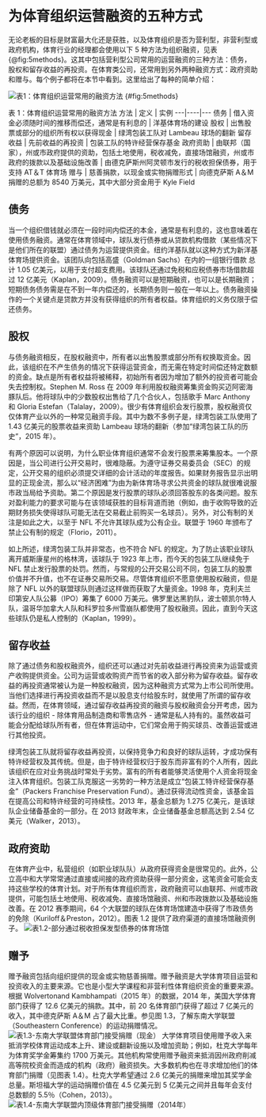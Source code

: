 # 为体育组织运营融资的五种方式

无论老板的目标是财富最大化还是获胜，以及体育组织是否为营利型，非营利型或政府机构，体育行业的经理都会使用以下 5 种方法为组织融资，见表{@fig:5methods}。这其中包括营利型公司常用的运营融资的三种方法：债务，股权和留存收益的再投资。在体育类公司，还常用到另外两种融资方式：政府资助和赠与。每个例子都将在本节中看到。这里给出了每种的简单介绍：

![表1：体育组织运营常用的融资方法](https://pkuzzq-image.oss-cn-beijing.aliyuncs.com/表1.1-5种方法融资.png)
{#fig:5methods}

表 1：体育组织运营常用的融资方法
方法 | 定义 | 实例
---|----|---
债务 | 借入资金必须随时间的推移而偿还，通常是有利息的 | 洋基体育场的建设
股权 | 出售股票或部分的组织所有权以获得现金 | 绿湾包装工队对 Lambeau 球场的翻新
留存收益 | 先前收益的再投资 | 包装工队的特许经营保存基金
政府资助 | 由联邦（国家），州或市政府提供的资助，包括土地使用，税收减免，直接场馆融资，州或市政府的拨款以及基础设施改善 | 由德克萨斯州阿灵顿市发行的税收担保债券，用于支持 AT＆T 体育场
赠与 | 慈善捐款，以现金或实物捐赠形式 | 向德克萨斯 A＆M 捐赠的总额为 8540 万美元，其中大部分资金用于 Kyle Field

## 债务

当一个组织借钱就必须在一段时间内偿还的本金，通常是有利息的，这也意味着在使用债务融资。通常在体育领域中，球队发行债券或从贷款机构借款（某些情况下是他们所在的联盟）通过债务为运营提供资金。纽约洋基队就以这种方式为新洋基体育场提供资金。该团队向包括高盛（Goldman Sachs）在内的一组银行借款 总计 1.05 亿美元，以用于支付超支费用。该球队还通过免税和应税债券市场借款超过 12 亿美元（Kaplan，2009）。债务融资可以是短期融资，也可以是长期融资；短期债务债务需是在不到一年内偿还的，长期债务则一般在一年以上。债务融资操作的一个关键点是贷款方并没有获得组织的所有者权益。体育组织的义务仅限于偿还债务。

## 股权

与债务融资相反，在股权融资中，所有者以出售股票或部分所有权换取资金。因此，该组织在不产生债务的情况下获得运营资金，而无需在特定时间偿还特定数额的资金。缺点是所有者权益将被稀释，初始所有者因为增加了额外的投资者可能会失去控制权。Stephen M. Ross 在 2009 年利用股权融资筹集资金购买迈阿密海豚队后。他将球队中的少数股权出售给了几个合伙人，包括歌手 Marc Anthony 和 Gloria Estefan（Talalay，2009）。很少有体育组织会发行股票，股权融资仅仅体育产业以外的一种常见融资手段。其中为数不多例子是，绿湾包装工队使用了 1.43 亿美元的股票收益来资助 Lambeau 球场的翻新（参加“绿湾包装工队的历史”，2015 年）。

有两个原因可以说明，为什么职业体育组织通常不会发行股票来筹集股本。一个原因是，当公司进行公开交易时，很难隐蔽。为遵守证券交易委员会（SEC）的规定，公开交易的组织必须提交详细的会计活动的年度报告。如果财务报告显示出明显的正现金流，那么以“经济困难”为由为新体育场寻求公共资金的球队就很难说服市政当局给予资助。第二个原因是发行股票的球队必须回答股东的各类问题。股东对盈利能力的要求可能与在该领域获胜的目标背道而驰（例如，由于收购导致的近期财务损失使得球队可能无法在交易截止前购买一名球员）。另外，对公有制的关注是如此之大，以至于 NFL 不允许其球队成为公有企业。联盟于 1960 年颁布了禁止公有制的规定（Florio，2011）。

如上所述，绿湾包装工队并非常态，也不符合 NFL 的规定。为了防止该职业球队离开威斯康星州的格林湾，该球队于 1923 年上市，而今天的包装工队继续免于 NFL 禁止发行股票的处罚。然而，与常规的公开交易公司不同，包装工队的股票价值并不升值，也不在证券交易所交易。尽管体育组织不愿意使用股权融资，但是除了 NFL 以外的联盟球队则通过这样做而获取了大量资金。1998 年，克利夫兰印第安人队公募（IPO）筹集了 6000 万美元。佛罗里达黑豹队，波士顿凯尔特人队，温哥华加拿大人队和科罗拉多州雪崩队都使用了股权融资。因此，直到今天这些球队仍是私人控制的（Kaplan，1999）。

## 留存收益

除了通过债务和股权融资外，组织还可以通过对先前收益进行再投资来为运营或资产收购提供资金。公司为运营或收购资产而节省的收入部分称为留存收益。留存收益的再投资通常被认为是一种股权融资，因为这种融资方式常为上市公司所使用。当他们选择进行再投资收益而不是以股息支付给股东时，就使用了所谓的留存收益。然而，在体育领域，通过留存收益再投资的融资与股权融资会分开考虑，因为该行业的组织 - 除体育用品制造商和零售店外 - 通常是私人持有的。虽然收益可能会分配给球队所有者，但在体育运动中，它们常会用于购买球员、改善运营或进行其他投资。

绿湾包装工队就将留存收益再投资，以保持竞争力和良好的球队运转，才成功保有特许经营权及其传统。但是，由于特许经营权归于股东而非富有的个人所有，因此该组织在应对业务挑战时常处于劣势。富有的所有者能够灵活使用个人资金将现金注入体育组织。包装工队克服这一劣势的一种方法是成立“包装工特许经营保存基金”（Packers Franchise Preservation Fund）。通过获得流动性资金，该基金旨在提高公司和特许经营的可持续性。2013 年，基金总额为 1.275 亿美元，是该球队企业储备基金的一部分。在 2013 财政年末，企业储备基金总额高达到 2.54 亿美元（Walker，2013）。

## 政府资助

在体育产业中，私营组织（如职业球队队）从政府获得资金是很常见的。此外，公立高中和大学常常通过直接或间接的政府资助获得一部分资金，这笔资金可能会支持这些学校的体育计划。对于所有体育组织而言，政府融资可以由联邦、州或市政提供，可能包括土地使用、税收减免、直接场馆融资、州和市政拨款以及基础设施改善。在 2012 赛季期间，64 个大联盟的球队在体育场馆建造中获得了市政债务的免除（Kuriloff＆Preston，2012）。图表 1.2 提供了政府渠道的直接场馆融资例子。
![表1.2-部分通过税收担保发型债券的体育场馆](https://pkuzzq-image.oss-cn-beijing.aliyuncs.com/表1.2-部分通过税收担保发型债券的体育场馆.png)

## 赠予

赠予融资包括向组织提供的现金或实物慈善捐赠。赠予融资是大学体育项目运营和投资收入的主要来源。它也是小型大学课程和非营利性体育组织资金的重要来源。根据 Wolvertonand Kambhampati（2015 年）的数据，2014 年，美国大学体育部门获得了 12.6 亿美元的捐款。其中，前 20 名体育部门获得了超过 7 亿美元的收入，其中德克萨斯 A＆M 占了最大比重。参见图 1.3，了解东南大学联盟（Southeastern Conference）的运动捐赠情况。
![表1.3-东南大学联盟体育部门接受捐赠（现金）](https://pkuzzq-image.oss-cn-beijing.aliyuncs.com/表1.3-东南大学联盟体育部门接受捐赠（现金）.png)
大学体育项目使用赠予收入来抵消学校体育运动成本上升、建设或翻新设施以及增加资助；例如，杜克大学每年为体育奖学金筹集约 1700 万美元。其他机构常使用赠予融资来抵消因州政府削减高等院校资金而造成的机构（政府）融资损失。大多数机构也在寻求增加他们的体育部门捐赠（见图表 1.4）。杜克大学希望通过 2.6 亿美元的捐赠来增加其奖学金总量。斯坦福大学的运动捐赠价值在 4.5 亿美元到 5 亿美元之间并且每年会支付总数额的 5.5％（Cohen，2013）。
![表1.4-东南大学联盟内顶级体育部门接受捐赠（2014年）](https://pkuzzq-image.oss-cn-beijing.aliyuncs.com/表1.4-东南大学联盟内顶级体育部门接受捐赠（2014年）.png)

